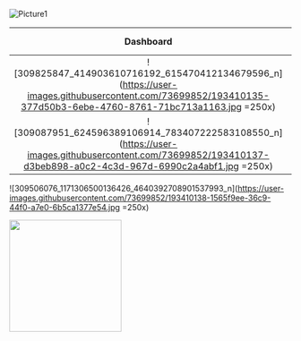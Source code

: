 ![Picture1](https://user-images.githubusercontent.com/73699852/193410165-c775f462-d784-4159-8eda-270d04a95bee.png)

Dashboard             |  Add Money         | See All Transactions  
:-------------------------:|:-------------------------:|:-------------------------:
![309825847_414903610716192_615470412134679596_n](https://user-images.githubusercontent.com/73699852/193410135-377d50b3-6ebe-4760-8761-71bc713a1163.jpg =250x)  | 
![309087951_624596389106914_783407222583108550_n](https://user-images.githubusercontent.com/73699852/193410137-d3beb898-a0c2-4c3d-967d-6990c2a4abf1.jpg =250x) |
![309506076_1171306500136426_4640392708901537993_n](https://user-images.githubusercontent.com/73699852/193410138-1565f9ee-36c9-44f0-a7e0-6b5ca1377e54.jpg =250x)

<img src="https://user-images.githubusercontent.com/73699852/193410135-377d50b3-6ebe-4760-8761-71bc713a1163.jpg" width="200">
